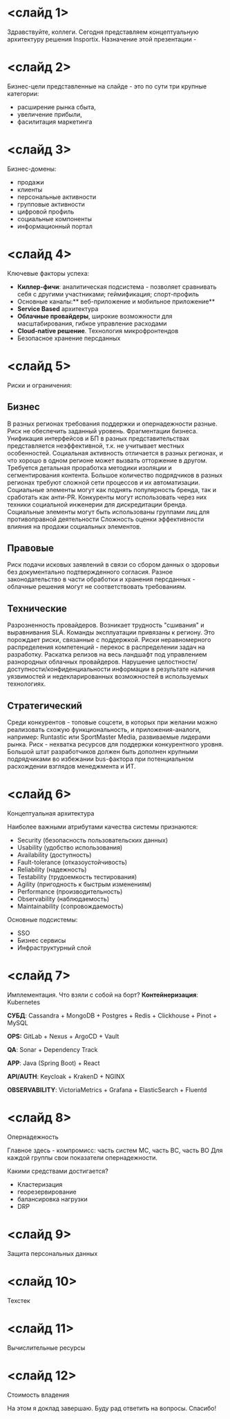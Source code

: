 # <слайд 1>
Здравствуйте, коллеги.
Сегодня представляем концептуальную архитектуру решения Insportix.
Назначение этой презентации - 

# <слайд 2>
Бизнес-цели представленные на слайде - это по сути три крупные категории:
* расширение рынка сбыта,
* увеличение прибыли,
* фасилитация маркетинга

# <слайд 3>
Бизнес-домены:
* продажи
* клиенты
* персональные активности
* групповые активности
* цифровой профиль
* социальные компоненты
* информационный портал

# <слайд 4>
Ключевые факторы успеха:
- **Киллер-фичи**: аналитическая подсистема - позволяет сравнивать себя с другими участниками; геймификация; спорт-профиль
- Основные каналы:** веб-приложение и мобильное приложение**
- **Service Based** архитектура
- **Облачные провайдеры**, широкие возможности для масштабирования, гибкое управление расходами
- **Cloud-native решение**. Технология микрофронтендов
- Безопасное хранение персданных

# <слайд 5>
Риски и ограничения:
## Бизнес
В разных регионах требования поддержки и опернадежности разные. Риск не обеспечить заданный уровень.
Фрагментации бизнеса. Унификация интерфейсов и БП в разных представительствах представляется неэффективной, т.к. не учитывает местных особенностей.
Социальная активность отличается в разных регионах, и что хорошо в одном регионе может вызвать отторжение в другом. Требуется детальная проработка методики изоляции и сегментирования контента.
Большое количество подрядчиков в разных регионах требуют сложной сети процессов и их автоматизации.
Социальные элементы могут как поднять популярность бренда, так и сработать как анти-PR. Конкуренты могут использовать через них техники социальной инженерии для дискредитации бренда.
Социальные элементы могут быть использованы группами лиц для противоправной деятельности
Сложность оценки эффективности влияния на продажи социальных элементов.
## Правовые
Риск подачи исковых заявлений в связи со сбором данных о здоровьи без документально подтвержденного согласия.
Разное законодательство в части обработки и хранения персданных - облачные решения могут не соответствовать требованиям.
## Технические
Разрозненность провайдеров. Возникает трудность "сшивания" и выравнивания SLA.
Команды эксплуатации привязаны к региону. Это порождает риски, связанные с поддержкой.
Риски неравномерного распределения компетенций - перекос в распределении задач на разработку.
Раскатка релизов на весь ландшафт под управлением разнородных облачных провайдеров.
Нарушение целостности/доступности/конфиденциальности информации в результате наличия уязвимостей и недекларированных возможностей в используемых технологиях.
## Стратегический
Среди конкурентов - топовые соцсети, в которых при желании можно реализовать схожую функциональность, и приложения-аналоги, например: Runtastic или SportMaster Media, развиваемые лидерами рынка. Риск - нехватка ресурсов для поддержки конкурентного уровня.
Большой штат разработчиков должен быть дополнен крупными подрядчиками во избежании bus-фактора при потенциальном расхождении взглядов менеджмента и ИТ.

# <слайд 6>
Концептуальная архитектура

Наиболее важными атрибутами качества системы признаются:
* Security (безопасность пользовательских данных)
* Usability (удобство использования)
* Availability (доступность)
* Fault-tolerance (отказоустойчивость)
* Reliability (надежность)
* Testability (трудоемкость тестирования)
* Agility (пригодность к быстрым изменениям)
* Performance (производительность)
* Observability (наблюдаемость)
* Maintainability (сопровождаемость)

Основные подсистемы:
- SSO
- Бизнес сервисы
- Инфраструктурный слой

# <слайд 7>
Имплементация. Что взяли с собой на борт?
**Контейнеризация**: Kubernetes

**СУБД**: Cassandra + MongoDB + Postgres + Redis + 
Clickhouse + Pinot + MySQL

**OPS:** GitLab + Nexus + ArgoCD + Vault

**QA**: Sonar + Dependency Track

**APP**: Java (Spring Boot) + React

**API/AUTH**: Keycloak + KrakenD + NGINX

**OBSERVABILITY**: VictoriaMetrics + Grafana + ElasticSearch + Fluentd


# <слайд 8>
Опернадежность

Главное здесь - компромисс: часть систем MC, часть BC, часть BO
Для каждой группы свои показатели опернадежности.

Какими средствами достигается?
- Кластеризация
- георезервирование
- балансировка нагрузки
- DRP

# <слайд 9>
Защита персональных данных

# <слайд 10>
Техстек

# <слайд 11>
Вычислительные ресурсы

# <слайд 12>
Стоимость владения


На этом я доклад завершаю. Буду рад ответить на вопросы. Спасибо!
